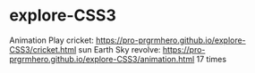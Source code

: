 # explore-CSS3
Animation Play cricket: https://pro-prgrmhero.github.io/explore-CSS3/cricket.html
sun Earth Sky revolve: https://pro-prgrmhero.github.io/explore-CSS3/animation.html 17 times
